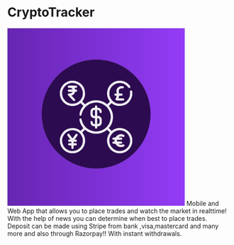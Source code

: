 # CryptoTracker
<img src="assets/logo/logo.svg" alt="logo" width="400"/>
Mobile and Web App that allows you to place trades and watch the market in realttime! With the help of news you can determine when best to place trades. Deposit can be made using Stripe from bank ,visa,mastercard and many more and also through Razorpay!! With instant withdrawals.
